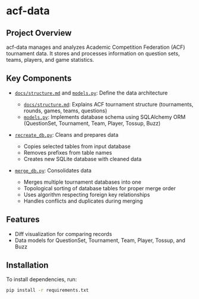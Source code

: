 # acf-data

## Project Overview
acf-data manages and analyzes Academic Competition Federation (ACF) tournament data. It stores and processes information on question sets, teams, players, and game statistics.

## Key Components
- [`docs/structure.md`](docs/structure.md) and [`models.py`](models.py): Define the data architecture
  - [`docs/structure.md`](docs/structure.md): Explains ACF tournament structure (tournaments, rounds, games, teams, questions)
  - [`models.py`](models.py): Implements database schema using SQLAlchemy ORM (QuestionSet, Tournament, Team, Player, Tossup, Buzz)

- [`recreate_db.py`](recreate_db.py): Cleans and prepares data
  - Copies selected tables from input database
  - Removes prefixes from table names
  - Creates new SQLite database with cleaned data

- [`merge_db.py`](merge_db.py): Consolidates data
  - Merges multiple tournament databases into one
  - Topological sorting of database tables for proper merge order
  - Uses algorithm respecting foreign key relationships
  - Handles conflicts and duplicates during merging

## Features
- Diff visualization for comparing records
- Data models for QuestionSet, Tournament, Team, Player, Tossup, and Buzz


## Installation
To install dependencies, run:
```bash
pip install -r requirements.txt
```
